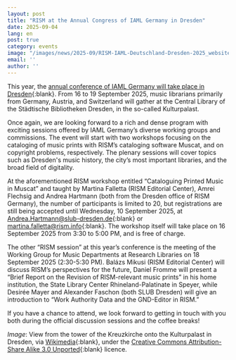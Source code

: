 ```yaml
---
layout: post
title: "RISM at the Annual Congress of IAML Germany in Dresden"
date: 2025-09-04
lang: en
post: true
category: events
image: "/images/news/2025-09/RISM-IAML-Deutschland-Dresden-2025_website.jpg"
email: ''
author: ''
---
```


This year, the [annual conference of IAML Germany will take place in Dresden](https://iaml-deutschland.info/2025-dresden){:blank}. From 16 to 19 September 2025, music librarians primarily from Germany, Austria, and Switzerland will gather at the Central Library of the Städtische Bibliotheken Dresden, in the so-called Kulturpalast.

Once again, we are looking forward to a rich and dense program with exciting sessions offered by IAML Germany’s diverse working groups and commissions. The event will start with two workshops focusing on the cataloging of music prints with RISM’s cataloging software Muscat, and on copyright problems, respectively. The plenary sessions will cover topics such as Dresden's music history, the city’s most important libraries, and the broad field of digitality.

At the aforementioned RISM workshop entitled “Cataloguing Printed Music in Muscat” and taught by Martina Falletta (RISM Editorial Center), Amrei Flechsig and Andrea Hartmann (both from the Dresden office of RISM Germany), the number of participants is limited to 20, but registrations are still being accepted until Wednesday, 10 September 2025, at [Andrea.Hartmann@slub-dresden.de](mailto:andrea.Hartmann@slub-dresden.de){:blank} or [martina.falletta@rism.info](mailto:martina.falletta@rism.info){:blank}. The workshop itself will take place on 16 September 2025 from 3:30 to 5:00 PM, and is free of charge.

The other “RISM session” at this year’s conference is the meeting of the Working Group for Music Departments at Research Libraries on 18 September 2025 (2:30-5:30 PM). Balázs Mikusi (RISM Editorial Center) will discuss RISM’s perspectives for the future, Daniel Fromme will present a “Brief Report on the Revision of RISM-relevant music prints” in his home institution, the State Library Center Rhineland-Palatinate in Speyer, while Desirée Mayer and Alexander Faschon (both SLUB Dresden) will give an introduction to “Work Authority Data and the GND-Editor in RISM.”

If you have a chance to attend, we look forward to getting in touch with you both during the official discussion sessions and the coffee breaks!

_Image_: View from the tower of the Kreuzkirche onto the Kulturpalast in Dresden, via [Wikimedia](https://commons.wikimedia.org/wiki/File:Kulturpalast_von_der_Kreuzkirche_Dresden-1.jpg){:blank}, under the [Creative Commons Attribution-Share Alike 3.0 Unported](https://creativecommons.org/licenses/by-sa/3.0/deed.en){:blank} licence.
 
